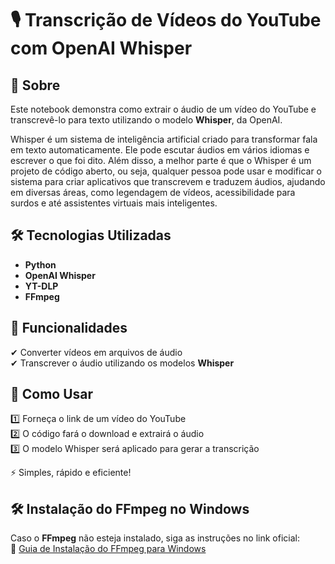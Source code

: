 # 🎙️ Transcrição de Vídeos do YouTube com OpenAI Whisper  

## 📌 Sobre  
Este notebook demonstra como extrair o áudio de um vídeo do YouTube e transcrevê-lo para texto utilizando o modelo **Whisper**, da OpenAI. 

Whisper é um sistema de inteligência artificial criado para transformar fala em texto automaticamente. Ele pode escutar áudios em vários idiomas e escrever o que foi dito. Além disso, a melhor parte é que o Whisper é um projeto de código aberto, ou seja, qualquer pessoa pode usar e modificar o sistema para criar aplicativos que transcrevem e traduzem áudios, ajudando em diversas áreas, como legendagem de vídeos, acessibilidade para surdos e até assistentes virtuais mais inteligentes.

## 🛠️ Tecnologias Utilizadas  
- **Python**  
- **OpenAI Whisper**
- **YT-DLP**
- **FFmpeg**

## 🚀 Funcionalidades  
✔ Converter vídeos em arquivos de áudio  
✔ Transcrever o áudio utilizando os modelos **Whisper**  

## 📖 Como Usar  
1️⃣ Forneça o link de um vídeo do YouTube  
2️⃣ O código fará o download e extrairá o áudio  
3️⃣ O modelo Whisper será aplicado para gerar a transcrição  

⚡ Simples, rápido e eficiente!  

## 🛠️ Instalação do FFmpeg no Windows  
Caso o **FFmpeg** não esteja instalado, siga as instruções no link oficial:  
🔗 [Guia de Instalação do FFmpeg para Windows](https://www.geeksforgeeks.org/how-to-install-ffmpeg-on-windows/)   
